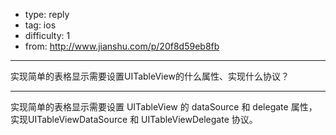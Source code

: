 - type: reply
- tag: ios
- difficulty:  1
- from: http://www.jianshu.com/p/20f8d59eb8fb

--------

实现简单的表格显示需要设置UITableView的什么属性、实现什么协议？

---------

实现简单的表格显示需要设置 UITableView 的 dataSource 和 delegate 属性，实现UITableViewDataSource 和 UITableViewDelegate 协议。
